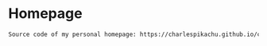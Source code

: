# Homepage
```sh
Source code of my personal homepage: https://charlespikachu.github.io/charles.github.io/
```